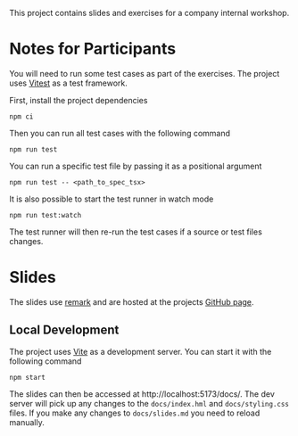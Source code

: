 This project contains slides and exercises for a company internal workshop.

Notes for Participants
======================

You will need to run some test cases as part of the exercises. The project
uses [Vitest](https://vitest.dev/) as a test framework.

First, install the project dependencies

    npm ci

Then you can run all test cases with the following command

    npm run test

You can run a specific test file by passing it as a positional argument

    npm run test -- <path_to_spec_tsx>

It is also possible to start the test runner in watch mode

    npm run test:watch

The test runner will then re-run the test cases if a source or test files
changes.

Slides
======

The slides use [remark](https://github.com/gnab/remark) and are hosted
at the projects [GitHub page](https://tfkhim.github.io/workshop-react-testing).

Local Development
-----------------

The project uses [Vite](https://vitejs.dev/) as a development server.
You can start it with the following command

    npm start

The slides can then be accessed at http://localhost:5173/docs/. The dev
server will pick up any changes to the `docs/index.hml` and `docs/styling.css`
files. If you make any changes to `docs/slides.md` you need to reload manually.
